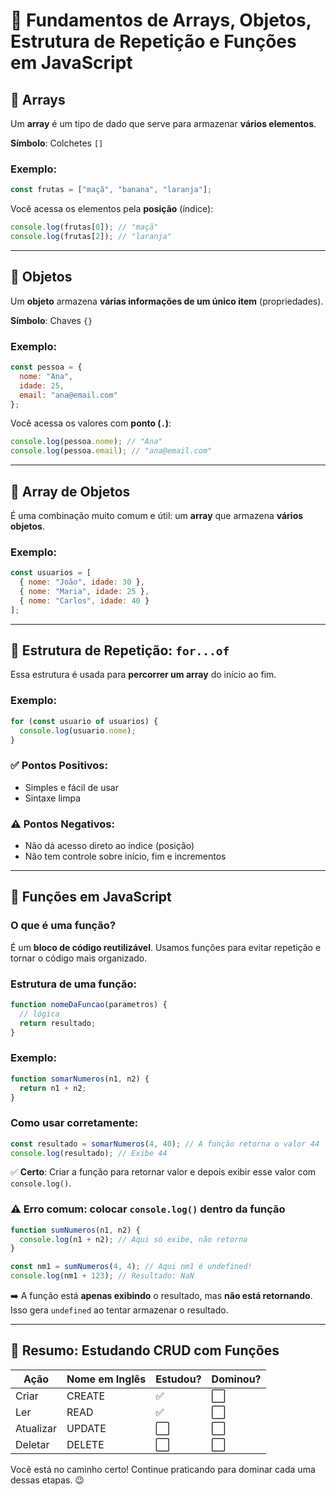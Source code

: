 # 📘 Fundamentos de Arrays, Objetos, Estrutura de Repetição e Funções em JavaScript

## 🔹 Arrays

Um **array** é um tipo de dado que serve para armazenar **vários elementos**.

**Símbolo**: Colchetes `[]`

### Exemplo:
```javascript
const frutas = ["maçã", "banana", "laranja"];
```

Você acessa os elementos pela **posição** (índice):
```javascript
console.log(frutas[0]); // "maçã"
console.log(frutas[2]); // "laranja"
```

---

## 🔸 Objetos

Um **objeto** armazena **várias informações de um único item** (propriedades).

**Símbolo**: Chaves `{}`

### Exemplo:
```javascript
const pessoa = {
  nome: "Ana",
  idade: 25,
  email: "ana@email.com"
};
```

Você acessa os valores com **ponto (`.`)**:
```javascript
console.log(pessoa.nome); // "Ana"
console.log(pessoa.email); // "ana@email.com"
```

---

## 🔹 Array de Objetos

É uma combinação muito comum e útil: um **array** que armazena **vários objetos**.

### Exemplo:
```javascript
const usuarios = [
  { nome: "João", idade: 30 },
  { nome: "Maria", idade: 25 },
  { nome: "Carlos", idade: 40 }
];
```

---

## 🔁 Estrutura de Repetição: `for...of`

Essa estrutura é usada para **percorrer um array** do início ao fim.

### Exemplo:
```javascript
for (const usuario of usuarios) {
  console.log(usuario.nome);
}
```

### ✅ Pontos Positivos:
- Simples e fácil de usar
- Sintaxe limpa

### ⚠️ Pontos Negativos:
- Não dá acesso direto ao índice (posição)
- Não tem controle sobre início, fim e incrementos

---

## 🧠 Funções em JavaScript

### O que é uma função?
É um **bloco de código reutilizável**. Usamos funções para evitar repetição e tornar o código mais organizado.

### Estrutura de uma função:
```javascript
function nomeDaFuncao(parametros) {
  // lógica
  return resultado;
}
```

### Exemplo:
```javascript
function somarNumeros(n1, n2) {
  return n1 + n2;
}
```

### Como usar corretamente:
```javascript
const resultado = somarNumeros(4, 40); // A função retorna o valor 44
console.log(resultado); // Exibe 44
```

✅ **Certo**: Criar a função para retornar valor e depois exibir esse valor com `console.log()`.

### ⚠️ Erro comum: colocar `console.log()` dentro da função
```javascript
function sumNumeros(n1, n2) {
  console.log(n1 + n2); // Aqui só exibe, não retorna
}

const nm1 = sumNumeros(4, 4); // Aqui nm1 é undefined!
console.log(nm1 + 123); // Resultado: NaN
```

➡️ A função está **apenas exibindo** o resultado, mas **não está retornando**. Isso gera `undefined` ao tentar armazenar o resultado.

---

## 🧩 Resumo: Estudando CRUD com Funções

| Ação        | Nome em Inglês | Estudou? | Dominou? |
|-------------|----------------|----------|----------|
| Criar       | CREATE         | ✅       | ⬜        |
| Ler         | READ           | ✅       | ⬜        |
| Atualizar   | UPDATE         | ⬜       | ⬜        |
| Deletar     | DELETE         | ⬜       | ⬜        |

Você está no caminho certo! Continue praticando para dominar cada uma dessas etapas. 😉
